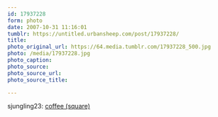```yaml
---
id: 17937228
form: photo
date: 2007-10-31 11:16:01
tumblr: https://untitled.urbansheep.com/post/17937228/
title:
photo_original_url: https://64.media.tumblr.com/17937228_500.jpg
photo: /media/17937228.jpg
photo_caption: 
photo_source:
photo_source_url:
photo_source_title:

---
```


<p>sjungling23: <a href="http://www.flickr.com/photos/sjungling/5157385/">coffee (square)</a></p>
